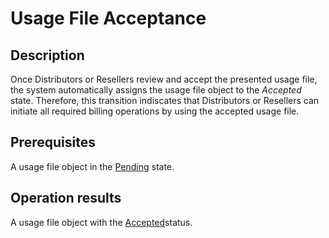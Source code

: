# Usage File Acceptance
## Description
Once Distributors or Resellers review and accept the presented usage file, the system automatically assigns the usage file object to the *Accepted* state. Therefore, this transition indiscates that Distributors or Resellers can initiate all required billing operations by using the accepted usage file. 
## Prerequisites
A usage file object in the [Pending](s-f-pending.html) state.
## Operation results
A usage file object with the [Accepted](s-h-accepted.html)status.
